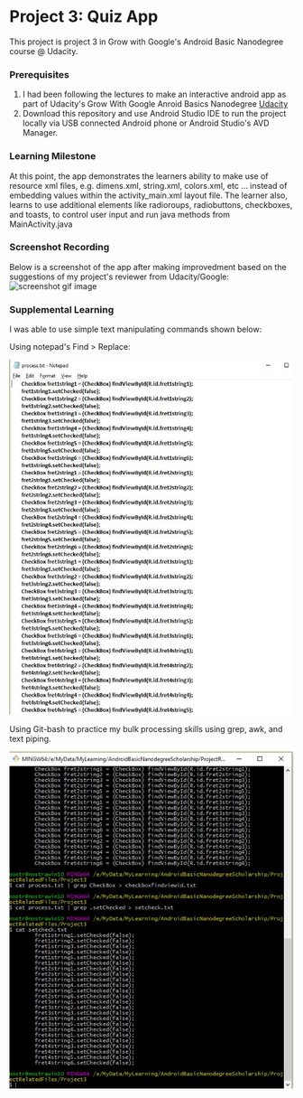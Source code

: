 # Project 3: Quiz App
This project is project 3 in Grow with Google's Android Basic Nanodegree course @ Udacity. 

### Prerequisites

1. I had been following the lectures to make an interactive android app as part of Udacity's Grow With Google Anroid Basics Nanodegree [Udacity](https://www.udacity.com/course/android-basics-nanodegree-by-google--nd803)
2. Download this repository and use Android Studio IDE to run the project locally via USB connected Android phone or Android Studio's AVD Manager.

### Learning Milestone

At this point, the app demonstrates the learners ability to make use of resource xml files, e.g. dimens.xml, string.xml, colors.xml, etc ... instead of embedding values within the activity_main.xml layout file. The learner also, learns to use additional elements like radioroups, radiobuttons, checkboxes, and toasts, to control user input and run java methods from MainActivity.java

### Screenshot Recording

Below is a screenshot of the app after making improvedment based on the suggestions of my project's reviewer from Udacity/Google:
![screenshot gif image](screenshot2.gif)

### Supplemental Learning

I was able to use simple text manipulating commands shown below:

Using notepad's Find > Replace:

![screen shot of the code I cut, alter and paste back using notepad](findreplacenotepad.jpg)

Using Git-bash to practice my bulk processing skills using grep, awk, and text piping.

![screen shot of Git bash cli](bulkprocessing.jpg)
